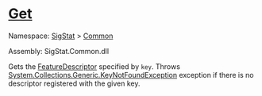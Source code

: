 # [Get](./FeatureDescriptor-100663415.md)

Namespace: [SigStat]() > [Common](./../README.md)

Assembly: SigStat.Common.dll

Gets the [FeatureDescriptor](https://github.com/hargitomi97/sigstat/blob/master/docs/md/SigStat/Common/FeatureDescriptor.md) specified by `key`.  Throws [System.Collections.Generic.KeyNotFoundException](https://docs.microsoft.com/en-us/dotnet/api/System.Collections.Generic.KeyNotFoundException) exception if there is no descriptor registered with the given key.
